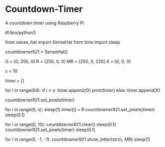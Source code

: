 # Countdown-Timer
A countdown timer using Raspberry Pi

#!/bin/python3

from sense_hat import SenseHat
from time import sleep

countdowner921 = SenseHat()

G = [0, 255, 0]
R = [255, 0, 0]
MR = [255, 0, 225]
X = [0, 0, 0]

s = 10

timer = []

for i in range(64):
  if i  < s:
    timer.append(G)
    print(timer)
  else:
    timer.append(X)
    
countdowner921.set_pixels(timer)

for i in range(0, s):
  sleep(1)
  timer[i] = R
  countdowner921.set_pixels(timer)
  sleep(0.1)
  
for i in range(0, 10):
  countdowner921.clear()
  sleep(0.1)
  countdowner921.set_pixels(timer)
  sleep(0.1)

for i in range(5, -1, -1):
  countdowner921.show_letter(str(i), MR)
  sleep(1)
